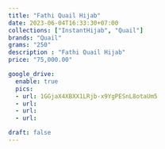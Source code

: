 ```yaml
---
title: "Fathi Quail Hijab"
date: 2023-06-04T16:33:30+07:00
collections: ["InstantHijab", "Quail"]
brands: "Quail"
grams: "250"
description : "Fathi Quail Hijab"
price: "75,000.00"

google_drive:
  enable: true
  pics:
  - url: 1GGjaX4XBXX1LRjb-x9YgPESnL8otaUm5
  - url: 
  - url: 
  - url: 

draft: false
---
```


    
  
